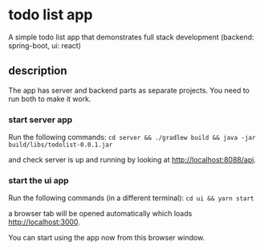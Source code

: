 # todo list app
A simple todo list app that demonstrates full stack development (backend: spring-boot, ui: react)

## description
The app has server and backend parts as separate projects.
You need to run both to make it work.

### start server app 

Run the following commands:
`cd server && ./gradlew build && java -jar build/libs/todolist-0.0.1.jar`

and check server is up and running by looking at [http://localhost:8088/api](http://localhost:8088/api).

### start the ui app 

Run the following commands (in a different terminal):
`cd ui && yarn start`

a browser tab will be opened automatically which loads [http://localhost:3000](http://localhost:3000).

You can start using the app now from this browser window.
